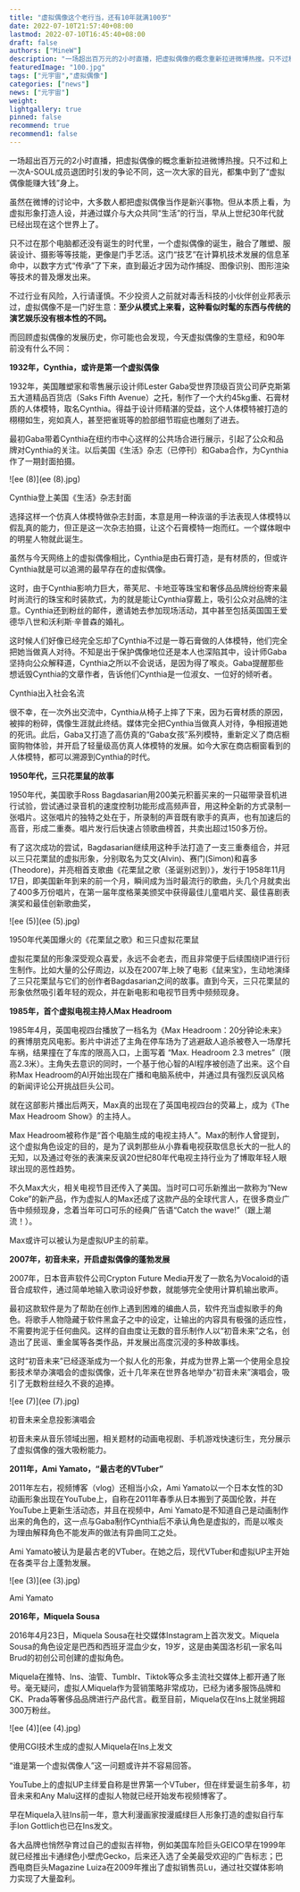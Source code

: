 ```yaml
---
title: "虚拟偶像这个老行当，还有10年就满100岁"
date: 2022-07-10T21:57:40+08:00
lastmod: 2022-07-10T16:45:40+08:00
draft: false
authors: ["MineW"]
description: "一场超出百万元的2小时直播，把虚拟偶像的概念重新拉进微博热搜。只不过和上一次A-SOUL成员退团时引发的争论不同，这一次大家的目光，都集中到了“虚拟偶像能赚大钱”身上。"
featuredImage: "100.jpg"
tags: ["元宇宙","虚拟偶像"]
categories: ["news"]
news: ["元宇宙"]
weight: 
lightgallery: true
pinned: false
recommend: true
recommend1: false
---
```




一场超出百万元的2小时直播，把虚拟偶像的概念重新拉进微博热搜。只不过和上一次A-SOUL成员退团时引发的争论不同，这一次大家的目光，都集中到了“虚拟偶像能赚大钱”身上。

虽然在微博的讨论中，大多数人都把虚拟偶像当作是新兴事物。但从本质上看，为虚拟形象打造人设，并通过媒介与大众共同“生活”的行当，早从上世纪30年代就已经出现在这个世界上了。

只不过在那个电脑都还没有诞生的时代里，一个虚拟偶像的诞生，融合了雕塑、服装设计、摄影等等技能，更像是门手艺活。这门“技艺”在计算机技术发展的信息革命中，以数字方式“传承”了下来，直到最近才因为动作捕捉、图像识别、图形渲染等技术的普及爆发出来。

不过行业有风险，入行请谨慎。不少投资人之前就对毒舌科技的小伙伴创业邦表示过，虚拟偶像不是一门好生意：**至少从模式上来看，这种看似时髦的东西与传统的演艺娱乐没有根本性的不同。**

而回顾虚拟偶像的发展历史，你可能也会发现，今天虚拟偶像的生意经，和90年前没有什么不同：

**1932年，Cynthia，或许是第一个虚拟偶像**

1932年，美国雕塑家和零售展示设计师Lester Gaba受世界顶级百货公司萨克斯第五大道精品百货店（Saks Fifth Avenue）之托，制作了一个大约45kg重、石膏材质的人体模特，取名Cynthia。得益于设计师精湛的受益，这个人体模特被打造的栩栩如生，宛如真人，甚至把雀斑等的脸部细节瑕疵也雕刻了进去。

最初Gaba带着Cynthia在纽约市中心这样的公共场合进行展示，引起了公众和品牌对Cynthia的关注。以后美国《生活》杂志（已停刊）和Gaba合作，为Cynthia作了一期封面拍摄。

![ee (8)](ee (8).jpg)

Cynthia登上美国《生活》杂志封面

选择这样一个仿真人体模特做杂志封面，本意是用一种诙谐的手法表现人体模特以假乱真的能力，但正是这一次杂志拍摄，让这个石膏模特一炮而红。一个媒体眼中的明星人物就此诞生。

虽然与今天网络上的虚拟偶像相比，Cynthia是由石膏打造，是有材质的，但或许Cynthia就是可以追溯的最早存在的虚拟偶像。

这时，由于Cynthia影响力巨大，蒂芙尼、卡地亚等珠宝和奢侈品品牌纷纷寄来最时尚流行的珠宝和时装款式，为的就是能让Cynthia穿戴上，吸引公众对品牌的注意。Cynthia还到粉丝的邮件，邀请她去参加现场活动，其中甚至包括英国国王爱德华八世和沃利斯·辛普森的婚礼。

这时候人们好像已经完全忘却了Cynthia不过是一尊石膏做的人体模特，他们完全把她当做真人对待。不知是出于保护偶像地位还是本人也深陷其中，设计师Gaba坚持向公众解释道，Cynthia之所以不会说话，是因为得了喉炎。Gaba提醒那些想诋毁Cynthia的文章作者，告诉他们Cynthia是一位淑女、一位好的倾听者。



Cynthia出入社会名流

很不幸，在一次外出交流中，Cynthia从椅子上摔了下来，因为石膏材质的原因，被摔的粉碎，偶像生涯就此终结。媒体完全把Cynthia当做真人对待，争相报道她的死讯。此后，Gaba又打造了高仿真的“Gaba女孩”系列模特，重新定义了商店橱窗购物体验，并开启了轻量级高仿真人体模特的发展。如今大家在商店橱窗看到的人体模特，都可以溯源到Cynthia的时代。

**1950年代，三只花栗鼠的故事**

1950年代，美国歌手Ross Bagdasarian用200美元积蓄买来的一只磁带录音机进行试验，尝试通过录音机的速度控制功能形成高频声音，用这种全新的方式录制一张唱片。这张唱片的独特之处在于，所录制的声音既有歌手的真声，也有加速后的高音，形成二重奏。唱片发行后快速占领歌曲榜首，共卖出超过150多万份。

有了这次成功的尝试，Bagdasarian继续用这种手法打造了一支三重奏组合，并冠以三只花栗鼠的虚拟形象，分别取名为艾文(Alvin)、赛门(Simon)和喜多(Theodore)，并亮相首支歌曲《花栗鼠之歌（圣诞别迟到）》，发行于1958年11月17日，即美国新年到来的前一个月，瞬间成为当时最流行的歌曲，头几个月就卖出了400多万份唱片，在第一届年度格莱美颁奖中获得最佳儿童唱片奖、最佳喜剧表演奖和最佳创新歌曲奖，

![ee (5)](ee (5).jpg)

1950年代美国爆火的《花栗鼠之歌》和三只虚拟花栗鼠

虚拟花栗鼠的形象深受观众喜爱，永远不会老去，而且非常便于后续围绕IP进行衍生制作。比如大量的公仔周边，以及在2007年上映了电影《鼠来宝》，生动地演绎了三只花栗鼠与它们的创作者Bagdasarian之间的故事。直到今天，三只花栗鼠的形象依然吸引着年轻的观众，并在新电影和电视节目秀中频频现身。

**1985年，首个虚拟电视主持人Max Headroom**

1985年4月，英国电视四台播放了一档名为《Max Headroom：20分钟论未来》的赛博朋克风电影。影片中讲述了主角在停车场为了逃避敌人追杀被卷入一场摩托车祸，结果撞在了车库的限高入口，上面写着 “Max. Headroom 2.3 metres”（限高2.3米）。主角失去意识的同时，一个基于他心智的AI程序被创造了出来。这个自称Max Headroom的AI开始出现在广播和电脑系统中，并通过具有强烈反讽风格的新闻评论公开挑战巨头公司。

就在这部影片播出后两天，Max真的出现在了英国电视四台的荧幕上，成为《The Max Headroom Show》的主持人。

Max Headroom被称作是“首个电脑生成的电视主持人”。Max的制作人曾提到，这个虚拟角色设定的目的，是为了讽刺那些从小靠看电视获取信息长大的一批人的无知，以及通过夸张的表演来反讽20世纪80年代电视主持行业为了博取年轻人眼球出现的恶性趋势。

不久Max大火，相关电视节目还传入了美国。当时可口可乐新推出一款称为“New Coke”的新产品，作为虚拟人的Max还成了这款产品的全球代言人，在很多商业广告中频频现身，念着当年可口可乐的经典广告语“Catch the wave!”（跟上潮流！）。

Max或许可以被认为是虚拟UP主的前辈。

**2007年，初音未来，开启虚拟偶像的蓬勃发展**

2007年，日本音声软件公司Crypton Future Media开发了一款名为Vocaloid的语音合成软件，通过简单地输入歌词设好参数，就能够完全使用计算机输出歌声。

最初这款软件是为了帮助在创作上遇到困难的编曲人员，软件充当虚拟歌手的角色。将歌手人物隐藏于软件黑盒子之中的设定，让输出的内容具有极强的适应性，不需要拘泥于任何曲风。这样的自由度让无数的音乐制作人以“初音未来”之名，创造出了民谣、重金属等各类作品，并发展出高度沉浸的多种故事线。

这时“初音未来”已经逐渐成为一个拟人化的形象，并成为世界上第一个使用全息投影技术举办演唱会的虚拟偶像，近十几年来在世界各地举办“初音未来”演唱会，吸引了无数粉丝经久不衰的追捧。

![ee (7)](ee (7).jpg)

初音未来全息投影演唱会

初音未来从音乐领域出圈，相关题材的动画电视剧、手机游戏快速衍生，充分展示了虚拟偶像的强大吸粉能力。

**2011年，Ami Yamato，“最古老的VTuber”**

2011年左右，视频博客（vlog）还相当小众，Ami Yamato以一个日本女性的3D动画形象出现在YouTube上，自称在2011年春季从日本搬到了英国伦敦，并在YouTube上更新生活动态，并且在视频中，Ami Yamato是不知道自己是动画制作出来的角色的，这一点与Gaba制作Cynthia后不承认角色是虚拟的，而是以喉炎为理由解释角色不能发声的做法有异曲同工之处。

Ami Yamato被认为是最古老的VTuber。在她之后，现代VTuber和虚拟UP主开始在各类平台上蓬勃发展。

![ee (3)](ee (3).jpg)

Ami Yamato

**2016年，Miquela Sousa**

2016年4月23日，Miquela Sousa在社交媒体Instagram上首次发文。Miquela Sousa的角色设定是巴西和西班牙混血少女，19岁，这是由美国洛杉矶一家名叫Brud的初创公司创建的虚拟角色。

Miquela在推特、Ins、油管、Tumblr、Tiktok等众多主流社交媒体上都开通了账号。毫无疑问，虚拟人Miquela作为营销策略非常成功，已经为诸多服饰品牌和CK、Prada等奢侈品品牌进行产品代言。截至目前，Miquela仅在Ins上就坐拥超300万粉丝。

![ee (4)](ee (4).jpg)

使用CGI技术生成的虚拟人Miquela在Ins上发文

“谁是第一个虚拟偶像人”这一问题或许并不容易回答。

YouTube上的虚拟UP主绊爱自称是世界第一个VTuber，但在绊爱诞生前多年，初音未来和Any Malu这样的虚拟人物就已经开始发布视频博客了。

早在Miquela入驻Ins前一年，意大利漫画家按漫威绿巨人形象打造的虚拟自行车手Ion Gottlich也已在Ins发文。

各大品牌也悄然孕育过自己的虚拟吉祥物，例如美国车险巨头GEICO早在1999年就已经推出卡通绿色小壁虎Gecko，后来还入选了全美最受欢迎的广告标志；巴西电商巨头Magazine Luiza在2009年推出了虚拟销售员Lu，通过社交媒体影响力实现了大量盈利。